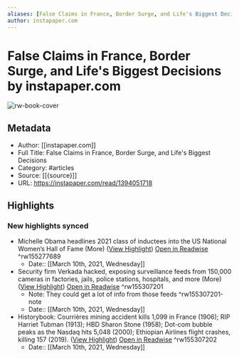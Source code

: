 ```yaml
---
aliases: [False Claims in France, Border Surge, and Life's Biggest Decisions, False Claims in France, Border Surge, and Life's Biggest Decisions]
author: instapaper.com
---
```

# False Claims in France, Border Surge, and Life's Biggest Decisions by instapaper.com

![rw-book-cover](https://readwise-assets.s3.amazonaws.com/static/images/article1.be68295a7e40.png)

## Metadata
- Author: [[instapaper.com]]
- Full Title: False Claims in France, Border Surge, and Life's Biggest Decisions
- Category: #articles
- Source: [[{source}]]
- URL: https://instapaper.com/read/1394051718

## Highlights
### New highlights synced
- Michelle Obama headlines 2021 class of inductees into the US National Women’s Hall of Fame (More) ([View Highlight](https://instapaper.com/read/1394051718/15761868)) [Open in Readwise](https://readwise.io/open/155277689) ^rw155277689
    - Date:: [[March 10th, 2021, Wednesday]]
- Security firm Verkada hacked, exposing surveillance feeds from 150,000 cameras in factories, jails, police stations, hospitals, and more (More) ([View Highlight](https://instapaper.com/read/1394051718/15762354)) [Open in Readwise](https://readwise.io/open/155307201) ^rw155307201
    - Note: They could get a lot of info from those feeds ^rw155307201-note
    - Date:: [[March 10th, 2021, Wednesday]]
- Historybook: Courrières mining accident kills 1,099 in France (1906); RIP Harriet Tubman (1913); HBD Sharon Stone (1958); Dot-com bubble peaks as the Nasdaq hits 5,048 (2000); Ethiopian Airlines flight crashes, killing 157 (2019). ([View Highlight](https://instapaper.com/read/1394051718/15762409)) [Open in Readwise](https://readwise.io/open/155307202) ^rw155307202
    - Date:: [[March 10th, 2021, Wednesday]]
